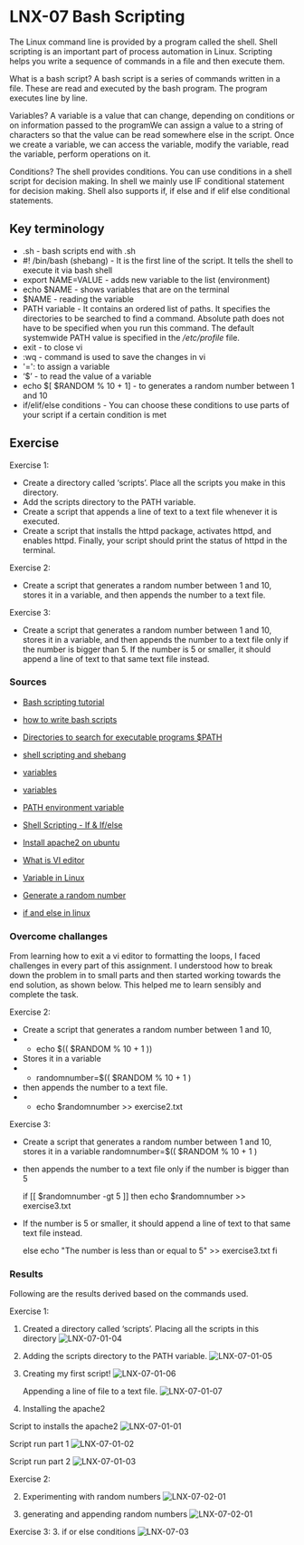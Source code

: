 # LNX-07 Bash Scripting 
The Linux command line is provided by a program called the shell.
Shell scripting is an important part of process automation in Linux. Scripting helps you write a sequence of commands in a file and then execute them.

What is a bash script?
A bash script is a series of commands written in a file. These are read and executed by the bash program. The program executes line by line. 

Variables?
A variable is a value that can change, depending on conditions or on information passed to the programWe can assign a value to a string of characters so that the value can be read somewhere else in the script. Once we create a variable, we can access the variable, modify the variable, read the variable, perform operations on it.

Conditions?
The shell provides conditions. You can use conditions in a shell script for decision making. In shell we mainly use IF conditional statement for decision making. Shell also supports if, if else and if elif else conditional statements. 

## Key terminology

- .sh - bash scripts end with .sh
- #! /bin/bash (shebang) - It is the first line of the script. It tells the shell to execute it via bash shell
- export NAME=VALUE  - adds new variable to the list (environment)
- echo $NAME  - shows variables that are on the terminal
- $NAME - reading the variable
- PATH variable - It contains an ordered list of paths. It specifies the directories to be searched to find a command. Absolute path does not have to be specified when you run this command. The default systemwide PATH value is specified in the */etc/profile* file.
- exit -  to close vi
- :wq - command is used to save the changes in vi
- '=': to assign a variable
- ‘$<insert variable name here>’ - to read the value of a variable
- echo $[ $RANDOM % 10 + 1] - to generates a random number between 1 and 10
- if/elif/else conditions - You can choose these conditions to use parts of your script if a certain condition is met


## Exercise
Exercise 1:
- Create a directory called ‘scripts’. Place all the scripts you make in this directory.
- Add the scripts directory to the PATH variable.
- Create a script that appends a line of text to a text file whenever it is executed.
- Create a script that installs the httpd package, activates httpd, and enables httpd. Finally, your script should print the status of httpd in the terminal.

Exercise 2:
- Create a script that generates a random number between 1 and 10, stores it in a variable, and then appends the number to a text file.

Exercise 3:
- Create a script that generates a random number between 1 and 10, stores it in a variable, and then appends the number to a text file only if the number is bigger than 5. If the number is 5 or smaller, it should append a line of text to that same text file instead.


### Sources
- [Bash scripting tutorial](https://www.tutorialspoint.com/unix/shell_scripting.htm)

- [how to write bash scripts](https://www.freecodecamp.org/news/shell-scripting-crash-course-how-to-write-bash-scripts-in-linux/)

- [Directories to search for executable programs $PATH](https://linuxize.com/post/how-to-add-directory-to-path-in-linux/)

- [shell scripting and shebang](https://www.youtube.com/watch?v=LTuuMtQR1uQ)

- [variables](https://www.youtube.com/watch?v=WhqfbwQbWVE)

- [variables](https://www.techtarget.com/whatis/definition/variable#:~:text=In%20programming%2C%20a%20variable%20is,uses%20when%20it%20is%20running)

- [PATH environment variable](https://www.ibm.com/docs/hr/aix/7.1?topic=accounts-path-environment-variable)

- [Shell Scripting - If & If/else](https://www.youtube.com/watch?v=qoem5hqCH6A)

- [Install apache2 on ubuntu](https://www.linuxcapable.com/how-to-install-apache-on-ubuntu-22-04-lts/)

- [What is VI editor](https://www.guru99.com/the-vi-editor.html)

- [Variable in Linux](https://www.tutorialspoint.com/unix/unix-using-variables.htm)

- [Generate a random number](https://linuxhint.com/generate-random-number-bash/)

- [if and else in linux](https://linuxize.com/post/bash-if-else-statement/)


### Overcome challanges

From learning how to exit a vi editor to formatting the loops, I faced challenges in every part of this assignment. I understood how to break down the problem in to small parts and then started working towards the end solution, as shown below. This helped me to learn sensibly and complete the task.
 
Exercise 2:

- Create a script that generates a random number between 1 and 10,
- - echo $(( $RANDOM % 10 + 1 ))
-  Stores it in a variable
- - randomnumber=$(( $RANDOM % 10 + 1 )
- then appends the number to a text file.
- - echo $randomnumber >> exercise2.txt
 
Exercise 3: 

- Create a script that generates a random number between 1 and 10, stores it in a variable
       randomnumber=$(( $RANDOM % 10 + 1 )

- then appends the number to a text file only if the number is bigger than 5

    if [[ $randomnumber -gt 5 ]]
    then
    echo $randomnumber >> exercise3.txt
	
-  If the number is 5 or smaller, it should append a line of text to that same text file instead.

    else 
    echo "The number is less than or equal to 5" >> exercise3.txt
    fi

### Results

Following are the results derived based on the commands used.

Exercise 1:

1. Created a directory called ‘scripts’. Placing all the scripts in this directory
![LNX-07-01-04](../../../00_includes/DAY4_LINUX/LNX-07/LNX-07-01-04.png)

2. Adding the scripts directory to the PATH variable.
![LNX-07-01-05](../../../00_includes/DAY4_LINUX/LNX-07/LNX-07-01-05.png)

3. Creating my first script!
![LNX-07-01-06](../../../00_includes/DAY4_LINUX/LNX-07/LNX-07-01-06.png)

   Appending a line of file to a text file.
![LNX-07-01-07](../../../00_includes/DAY4_LINUX/LNX-07/LNX-07-01-07.png)


4. Installing the apache2

Script to installs the apache2
![LNX-07-01-01](../../../00_includes/DAY4_LINUX/LNX-07/LNX-07-01-01.png)

Script run part 1
![LNX-07-01-02](../../../00_includes/DAY4_LINUX/LNX-07/LNX-07-01-02.png)

Script run part 2
![LNX-07-01-03](../../../00_includes/DAY4_LINUX/LNX-07/LNX-07-01-03.png)

Exercise 2:

2. Experimenting with random numbers
![LNX-07-02-01](../../../00_includes/DAY4_LINUX/LNX-07/LNX-07-02-01.png)

3. generating and appending random numbers
![LNX-07-02-01](../../../00_includes/DAY4_LINUX/LNX-07/LNX-07-02-02.png)


Exercise 3:
3. if or else conditions
![LNX-07-03](../../../00_includes/DAY4_LINUX/LNX-07/LNX-07-03.png)


